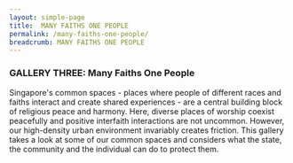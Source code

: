 ```yaml
---
layout: simple-page
title:  MANY FAITHS ONE PEOPLE
permalink: /many-faiths-one-people/
breadcrumb: MANY FAITHS ONE PEOPLE
---
```


### **GALLERY THREE: Many Faiths One People**

Singapore's common spaces - places where people of different races and faiths interact and create shared experiences - are a central building block of religious peace and harmony. Here, diverse places of worship coexist peacefully and positive interfaith interactions are not uncommon. However, our high-density urban environment invariably creates friction. This gallery takes a look at some of our common spaces and considers what the state, the community and the individual can do to protect them.
